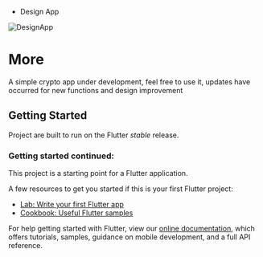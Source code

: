 - Design App

![DesignApp](https://media.discordapp.net/attachments/988538063514910810/1054151651738525836/AppInvest.png)&nbsp;

# More

A simple crypto app under development, feel free to use it, updates have occurred for new functions and design improvement

## Getting Started

Project are built to run on the Flutter _stable_ release.

### Getting started continued:

This project is a starting point for a Flutter application.

A few resources to get you started if this is your first Flutter project:

- [Lab: Write your first Flutter app](https://flutter.dev/docs/get-started/codelab)
- [Cookbook: Useful Flutter samples](https://flutter.dev/docs/cookbook)

For help getting started with Flutter, view our
[online documentation](https://flutter.dev/docs), which offers tutorials,
samples, guidance on mobile development, and a full API reference.
